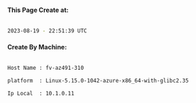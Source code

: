 
   
#### This Page Create at:

```bash

2023-08-19 - 22:51:39 UTC

```

#### Create By Machine:

```bash

Host Name : fv-az491-310

platform  : Linux-5.15.0-1042-azure-x86_64-with-glibc2.35

Ip Local  : 10.1.0.11

```

